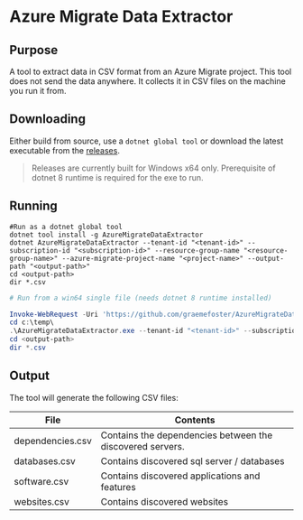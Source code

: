 # Azure Migrate Data Extractor

## Purpose
A tool to extract data in CSV format from an Azure Migrate project. This tool does not send the data anywhere. It collects it in CSV files on the machine you run it from.

## Downloading

Either build from source, use a ```dotnet global tool``` or download the latest executable from the [releases](https://github.com/graemefoster/AzureMigrateDataExtractor/releases). 

> Releases are currently built for Windows x64 only. Prerequisite of dotnet 8 runtime is required for the exe to run.

## Running

```shell
#Run as a dotnet global tool
dotnet tool install -g AzureMigrateDataExtractor
dotnet AzureMigrateDataExtractor --tenant-id "<tenant-id>" --subscription-id "<subscription-id>" --resource-group-name "<resource-group-name>" --azure-migrate-project-name "<project-name>" --output-path "<output-path>"
cd <output-path>
dir *.csv
```

```powershell
# Run from a win64 single file (needs dotnet 8 runtime installed)

Invoke-WebRequest -Uri 'https://github.com/graemefoster/AzureMigrateDataExtractor/releases/latest/download/AzureMigrateDataExtractor.exe' -OutFile 'c:\temp\AzureMigrateDataExtractor.exe'
cd c:\temp\
.\AzureMigrateDataExtractor.exe --tenant-id "<tenant-id>" --subscription-id "<subscription-id>" --resource-group-name "<resource-group-name>" --azure-migrate-project-name "<project-name>" --output-path "<output-path>"
cd <output-path>
dir *.csv
```

## Output

The tool will generate the following CSV files:

| File             | Contents                                                  |
|------------------|-----------------------------------------------------------|
| dependencies.csv | Contains the dependencies between the discovered servers. |
| databases.csv    | Contains discovered sql server / databases                |
| software.csv     | Contains discovered applications and features             |
| websites.csv     | Contains discovered websites                              |



